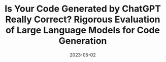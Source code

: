---
title: "Is Your Code Generated by ChatGPT Really Correct? Rigorous Evaluation of Large Language Models for Code Generation"
abbr: "NeurIPS '23"
periodical: "Proceedings of the 37th Conference on Neural Information Processing Systems"
date: 2023-05-02

authors:
- Jiawei Liu
- Chunqiu Steven Xia
- Yuyao Wang
- Lingming Zhang

url_paper: pubs/neurips2023_evalplus.pdf
url_slides: slides/evalplus-neurips23.pdf
url_poster: poster/evalplus-poster.pdf
url_website: https://evalplus.github.io
url_hf: https://huggingface.co/evalplus
url_github: evalplus/evalplus

publication_types: ["1"]
---